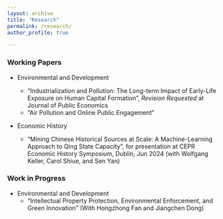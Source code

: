 ```yaml
---
layout: archive
title: "Research"
permalink: /research/
author_profile: true

---
```



### Working Papers
* Environmental and Development
  * “Industrialization and Pollution: The Long-term Impact of Early-Life Exposure on Human Capital Formation”, *Revision Requested* at Journal of Public Economics
  * “Air Pollution and Online Public Engagement”


* Economic History
  * “Mining Chinese Historical Sources at Scale: A Machine-Learning Approach to Qing State Capacity”, for presentation at CEPR Economic History Symposium, Dublin, Jun 2024 (with Wolfgang Keller, Carol Shiue, and Sen Yan)

### Work in Progress
* Environmental and Development
  * “Intellectual Property Protection, Environmental Enforcement, and Green Innovation” (With Hongzhong Fan and Jiangchen Dong)

